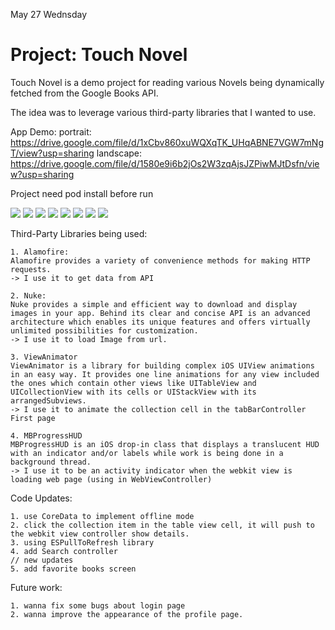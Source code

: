 May 27 Wednsday
# Project: Touch Novel

Touch Novel is a demo project for reading various Novels being dynamically fetched from the Google Books API.

The idea was to leverage various third-party libraries that I wanted to use.

App Demo:  portrait: https://drive.google.com/file/d/1xCbv860xuWQXqTK_UHqABNE7VGW7mNgT/view?usp=sharing
                    landscape: https://drive.google.com/file/d/1580e9i6b2jOs2W3zqAjsJZPiwMJtDsfn/view?usp=sharing

Project need pod install before run

![](AppDemo/SignUp.gif) ![](AppDemo/Profile.gif) ![](AppDemo/resetPassword.gif) ![](AppDemo/AddFavorite.gif) ![](AppDemo/DeleteReadingList.gif) ![](AppDemo/addReadingList.gif) ![](AppDemo/AddOrRemoveReadingList.gif) ![](AppDemo/SearchBar.gif) 


Third-Party Libraries being used:

    1. Alamofire: 
    Alamofire provides a variety of convenience methods for making HTTP requests.  
    -> I use it to get data from API

    2. Nuke:
    Nuke provides a simple and efficient way to download and display images in your app. Behind its clear and concise API is an advanced architecture which enables its unique features and offers virtually unlimited possibilities for customization.  
    -> I use it to load Image from url.

    3. ViewAnimator
    ViewAnimator is a library for building complex iOS UIView animations in an easy way. It provides one line animations for any view included the ones which contain other views like UITableView and UICollectionView with its cells or UIStackView with its arrangedSubviews.
    -> I use it to animate the collection cell in the tabBarController First page

    4. MBProgressHUD
    MBProgressHUD is an iOS drop-in class that displays a translucent HUD with an indicator and/or labels while work is being done in a background thread.
    -> I use it to be an activity indicator when the webkit view is loading web page (using in WebViewController)

Code Updates: 

    1. use CoreData to implement offline mode
    2. click the collection item in the table view cell, it will push to the webkit view controller show details.
    3. using ESPullToRefresh library
    4. add Search controller
    // new updates
    5. add favorite books screen

Future work:

    1. wanna fix some bugs about login page
    2. wanna improve the appearance of the profile page. 

